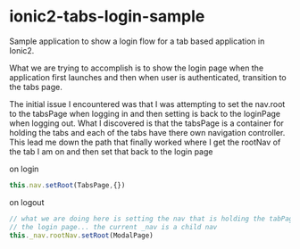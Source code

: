 # ionic2-tabs-login-sample

Sample application to show a login flow for a tab based application in Ionic2.

What we are trying to accomplish is to show the login page when the application first launches and then when user is authenticated, transition to the tabs page.

The initial issue I encountered was that I was attempting to set the nav.root to the tabsPage when logging in and then setting is back to the loginPage when logging out. What I discovered is that the tabsPage is a container for holding the tabs and each of the tabs have there own navigation controller. This lead me down the path that finally worked where I get the rootNav of the tab I am on and then set that back to the login page

on login

```javascript
this.nav.setRoot(TabsPage,{})
```

on logout

```javascript
// what we are doing here is setting the nav that is holding the tabPages back to
// the login page... the current _nav is a child nav
this._nav.rootNav.setRoot(ModalPage)
```
